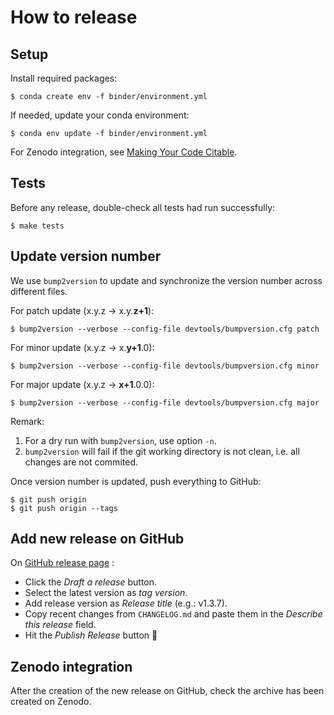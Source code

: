 # How to release


## Setup

Install required packages:
```
$ conda create env -f binder/environment.yml
```

If needed, update your conda environment:
```
$ conda env update -f binder/environment.yml
```

For Zenodo integration, see [Making Your Code Citable](https://guides.github.com/activities/citable-code/).


## Tests

Before any release, double-check all tests had run successfully:
```
$ make tests
```


## Update version number

We use `bump2version` to update and synchronize the version number across different files.

For patch update (x.y.z → x.y.**z+1**):
```
$ bump2version --verbose --config-file devtools/bumpversion.cfg patch
```

For minor update (x.y.z → x.**y+1**.0):
```
$ bump2version --verbose --config-file devtools/bumpversion.cfg minor
```

For major update (x.y.z → **x+1**.0.0):
```
$ bump2version --verbose --config-file devtools/bumpversion.cfg major
```

Remark: 

1. For a dry run with `bump2version`, use option `-n`.
2. `bump2version` will fail if the git working directory is not clean, i.e. all changes are not commited.

Once version number is updated, push everything to GitHub:
```
$ git push origin
$ git push origin --tags
```


## Add new release on GitHub

On [GitHub release page](https://github.com/patrickfuchs/buildH/releases) :

- Click the *Draft a release* button.
- Select the latest version as *tag version*.
- Add release version as *Release title* (e.g.: v1.3.7).
- Copy recent changes from `CHANGELOG.md` and paste them in the *Describe this release* field.
- Hit the *Publish Release* button :rocket:


## Zenodo integration

After the creation of the new release on GitHub, check the archive has been created on Zenodo.
